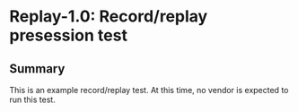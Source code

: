 # Replay-1.0: Record/replay presession test

## Summary

This is an example record/replay test.
At this time, no vendor is expected to run this test.
